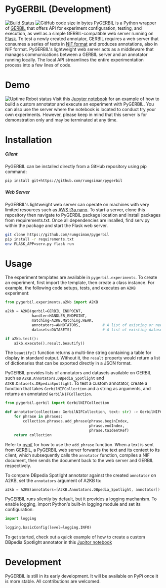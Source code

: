 # PyGERBIL (Development)
[![Build Status](https://travis-ci.org/rungsiman/pygerbil.svg?branch=master)](https://travis-ci.org/rungsiman/pygerbil)  ![GitHub code size in bytes](https://img.shields.io/github/languages/code-size/rungsiman/pygerbil)
PyGERBIL is a Python wrapper of [GERBIL](http://aksw.org/Projects/GERBIL.html) that offers API for experiment configuration, testing, and execution, as well as a simple GERBIL-compatible web server running on [Flask](https://www.palletsprojects.com/p/flask/). To test a newly created annotator, GERBIL requires a web server that consumes a series of texts in [NIF format](https://persistence.uni-leipzig.org/nlp2rdf/) and produces annotations, also in NIF format. PyGERBIL's lightweight web server acts as a middleware that manages communications between a GERBIL server and an annotator running locally. The local API streamlines the entire experimentation process into a few lines of code.

# Demo
![Uptime Robot status](https://img.shields.io/uptimerobot/status/m783868318-8f8eaca6a87fb7500f103a39?label=server%20status)
Visit this [Jupyter notebook](http://ec2-18-179-56-1.ap-northeast-1.compute.amazonaws.com) for an example of how to build a custom annotator and execute an experiment with PyGERBIL. You can also use the server where the notebook is located to conduct try your own experiments. However, please keep in mind that this server is for demonstration only and may be terminated at any time.

# Installation
##### Client
PyGERBIL can be installed directly from a GitHub repository using pip command:
```sh
pip install git+https://github.com/rungsiman/pygerbil
```

##### Web Server
PyGERBIL's lightweight web server can operate on machines with very limited resources such as [AWS t3a.nano](https://aws.amazon.com/ec2/instance-types/t3/). To start a server, clone this repository then navigate to PyGERBIL package location and install packages from requirements.txt. Once all dependencies are insalled, find serv.py within the package and start the Flask web server.
```sh
git clone https://github.com/rungsiman/pygerbil
pip install -r requirements.txt
env FLASK_APP=serv.py flask run
```

# Usage
The experiment templates are available in `pygerbil.experiments`. To create an experiment, first import the template, then create a class instance. For example, the following code setups, tests, and executes an `A2KB` experiment:
```python
from pygerbil.experiments.a2kb import A2KB

a2kb = A2KB(gerbil=GERBIL_ENDPOINT,
            handler=HANDLER_ENDPOINT,
            matching=A2KB.Matching.WEAK,
            annotators=ANNOTATORS,          # A list of existing or newly created annotators
            datasets=DATASETS)              # A list of existing datasets or datasets to be uploaded

if a2kb.test():
    a2kb.execute().result.beautify()
```
The `beautify()` function returns a multi-line string containing a table for display in standard output. Without it, the `result` property would return a list of dictionaries that can be exported directly in a JSON format.

PyGERBIL provides lists of annotators and datasets available on GERBIL such as `A2KB.Annotators.DBpedia_Spotlight` and `A2KB.Datasets.DBpediaSpotlight`. To test a custom annotator, create a function that takes `GerbilNIFCollection` and a string as arguments, and returns an annotated `GerbilNIFCollection`.
```python
from pygerbil.gerbil import GerbilNIFCollection

def annotator(collection: GerbilNIFCollection, text: str) -> GerbilNIFCollection:
    for phrase in phrases:
        collection.phrases.add_phrase(phrase.beginIndex, 
                                      phrase.endIndex, 
                                      phrase.taIdentRef)
    return collection
```
Refer to [pynif](https://pypi.org/project/pynif/) for how to use the `add_phrase` function. When a text is sent from GERBIL, a PyGERBIL web server forwards the text and its context to its client, which subsequently calls the `annotator` function, compiles a NIF document, then sends the document back to the web server and GERBIL respectively. 

To compare DBpedia Spotlight annotator against the created `annotator` on A2KB, set the `annotators` argument of A2KB to:
```python
a2kb = A2KB(annotators=[A2KB.Annotators.DBpedia_Spotlight, annotator])
```
PyGERBIL runs silently by default, but it provides a logging machanism. To enable logging, import Python's built-in logging module and set its configuration:
```python
import logging

logging.basicConfig(level=logging.INFO)
```
To get started, check out a quick example of how to create a custom DBpedia Spotlight annotator in this [Jupitor notebook](http://ec2-18-179-56-1.ap-northeast-1.compute.amazonaws.com)

# Development
PyGERBIL is still in its early development. It will be available on PyPi once it is more stable. All contributions are welcomed.